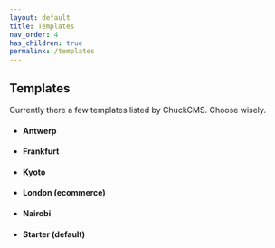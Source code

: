 ```yaml
---
layout: default
title: Templates
nav_order: 4
has_children: true
permalink: /templates
---
```

## Templates

Currently there a few templates listed by ChuckCMS. Choose wisely.

- #### Antwerp
- #### Frankfurt
- #### Kyoto
- #### London (ecommerce)
- #### Nairobi
- #### Starter (default)
